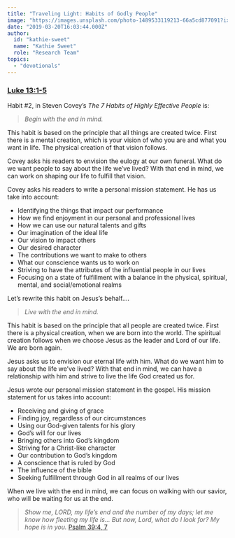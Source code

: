 ```yaml
---
title: "Traveling Light: Habits of Godly People"
image: "https://images.unsplash.com/photo-1489533119213-66a5cd877091?ixlib=rb-1.2.1&q=85&fm=jpg&crop=entropy&cs=srgb&ixid=eyJhcHBfaWQiOjk2NjF9"
date: "2019-03-20T16:03:44.000Z"
author:
  id: "kathie-sweet"
  name: "Kathie Sweet"
  role: "Research Team"
topics:
  - "devotionals"
---
```

### [Luke 13:1-5][1]

Habit #2, in Steven Covey’s _The 7 Habits of Highly Effective People_ is:

> _Begin with the end in mind._

This habit is based on the principle that all things are created twice.  First there is a mental creation, which is your vision of who you are and what you want in life.  The physical creation of that vision follows.

Covey asks his readers to envision the eulogy at our own funeral.  What do we want people to say about the life we’ve lived?  With that end in mind, we can work on shaping our life to fulfill that vision.

Covey asks his readers to write a personal mission statement.  He has us take into account:
* Identifying the things that impact our performance
* How we find enjoyment in our personal and professional lives
* How we can use our natural talents and gifts
* Our imagination of the ideal life
* Our vision to impact others
* Our desired character
* The contributions we want to make to others
* What our conscience wants us to work on
* Striving to have the attributes of the influential people in our lives
* Focusing on a state of fulfillment with a balance in the physical, spiritual, mental, and social/emotional realms

Let’s rewrite this habit on Jesus’s behalf….

> _Live with the end in mind._

This habit is based on the principle that all people are created twice.  First there is a physical creation, when we are born into the world.  The spiritual creation follows when we choose Jesus as the leader and Lord of our life.  We are born again.

Jesus asks us to envision our eternal life with him.  What do we want him to say about the life we’ve lived?  With that end in mind, we can have a relationship with him and strive to live the life God created us for.

Jesus wrote our personal mission statement in the gospel. His mission statement for us takes into account:
* Receiving and giving of grace
* Finding joy, regardless of our circumstances
* Using our God-given talents for his glory
* God’s will for our lives
* Bringing others into God’s kingdom
* Striving for a Christ-like character
* Our contribution to God’s kingdom
* A conscience that is ruled by God
* The influence of the bible
* Seeking fulfillment through God in all realms of our lives

When we live with the end in mind, we can focus on walking with our savior, who will be waiting for us at the end.

> _Show me, LORD, my life’s end and the number of my days; let me know how fleeting my life is... But now, Lord, what do I look for? My hope is in you._  [Psalm 39:4, 7][2]

[1]: https://www.bible.com/113/luk.13.1-5
[2]: https://www.bible.com/113/psa.39
